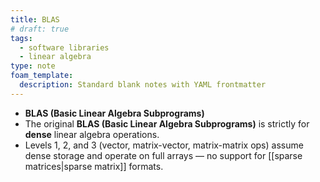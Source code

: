 ```yaml
---
title: BLAS
# draft: true
tags:
  - software libraries
  - linear algebra
type: note
foam_template:
  description: Standard blank notes with YAML frontmatter
---
```


* **BLAS (Basic Linear Algebra Subprograms)**
* The original **BLAS (Basic Linear Algebra Subprograms)** is strictly for **dense** linear algebra operations.
* Levels 1, 2, and 3 (vector, matrix-vector, matrix-matrix ops) assume dense storage and operate on full arrays — no support for [[sparse matrices|sparse matrix]] formats.
